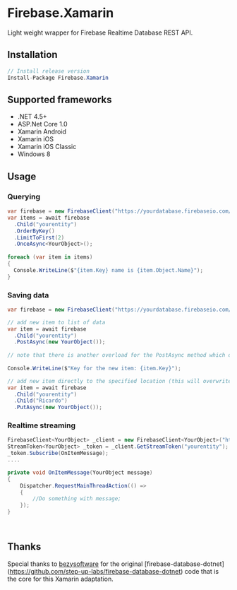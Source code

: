 # Firebase.Xamarin
Light weight wrapper for Firebase Realtime Database REST API.
## Installation
```csharp
// Install release version
Install-Package Firebase.Xamarin

```

## Supported frameworks
* .NET 4.5+
* ASP.Net Core 1.0
* Xamarin Android
* Xamarin iOS 
* Xamarin iOS Classic
* Windows 8

## Usage

### Querying

```csharp
var firebase = new FirebaseClient("https://yourdatabase.firebaseio.com/");
var items = await firebase
  .Child("yourentity")
  .OrderByKey()
  .LimitToFirst(2)
  .OnceAsync<YourObject>();
  
foreach (var item in items)
{
  Console.WriteLine($"{item.Key} name is {item.Object.Name}");
}
```

### Saving data

```csharp
var firebase = new FirebaseClient("https://yourdatabase.firebaseio.com/");

// add new item to list of data 
var item = await firebase
  .Child("yourentity")
  .PostAsync(new YourObject());
  
// note that there is another overload for the PostAsync method which delegates the new key generation to the client
  
Console.WriteLine($"Key for the new item: {item.Key}");  

// add new item directly to the specified location (this will overwrite whatever data already exists at that location)
var item = await firebase
  .Child("yourentity")
  .Child("Ricardo")
  .PutAsync(new YourObject());

```

### Realtime streaming

```csharp
FirebaseClient<YourObject> _client = new FirebaseClient<YourObject>("https://yourdatabase.firebaseio.com/", "");
StreamToken<YourObject> _token = _client.GetStreamToken("yourentity");
_token.Subscribe(OnItemMessage);
....

private void OnItemMessage(YourObject message)
{
	Dispatcher.RequestMainThreadAction(() =>
	{
		//Do something with message;
	});
}

  
```
## Thanks
Special thanks to [bezysoftware](https://github.com/bezysoftware) for the original [firebase-database-dotnet] (https://github.com/step-up-labs/firebase-database-dotnet) code that is the core for this Xamarin adaptation.
